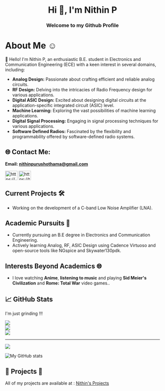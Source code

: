 
<h1 align="center">Hi 👋, I'm Nithin P</h1>
<h3 align="center">Welcome to my Github Profile</h3>

# About Me ☺️

👋 Hello! I'm Nithin P, an enthusiastic B.E. student in Electronics and Communication Engineering (ECE) with a keen interest in several domains, including:

- **Analog Design:** Passionate about crafting efficient and reliable analog circuits.
- **RF Design:** Delving into the intricacies of Radio Frequency design for various applications.
- **Digital ASIC Design:** Excited about designing digital circuits at the application-specific integrated circuit (ASIC) level.
- **Machine Learning:** Exploring the vast possibilities of machine learning applications.
- **Digital Signal Processing:** Engaging in signal processing techniques for various applications.
- **Software Defined Radios:** Fascinated by the flexibility and programmability offered by software-defined radio systems.


## 🌐 Contact Me:

**Email: [nithinpurushothama@gmail.com](mailto:nithinpurushothama@gmail.com)**

<p align="left">
<a href="https://www.linkedin.com/in/nithin-purushothama-70664727b/" target="blank"><img align="center" src="https://raw.githubusercontent.com/rahuldkjain/github-profile-readme-generator/master/src/images/icons/Social/linked-in-alt.svg" alt="https://www.linkedin.com/in/nithin-purushothama-70664727b/" height="30" width="40" /></a>
<a href="https://twitter.com/nithinpuru75919" target="blank"><img align="center" src="https://cdn.jsdelivr.net/npm/simple-icons@3.0.1/icons/twitter.svg" alt="https://twitter.com/nithinpuru75919" height="30" width="40" /></a>


##  Current Projects 🛠️

- Working on the development of a C-band Low Noise Amplifier (LNA).
  
##  Academic Pursuits 🔬

- Currently pursuing an B.E degree in Electronics and Communication Engineering.
- Actively learning Analog, RF, ASIC Design using Cadence Virtuoso and open-source tools like NGspice and Skywater130pdk.

##  Interests Beyond Academics 🌐 

- I love watching **Anime**, **listening to music** and playing **Sid Meier's Civilization** and **Rome: Total War** video games..

 ## 📈 GitHub Stats
 I'm just grinding !!!
 
 ![](https://github-readme-stats.vercel.app/api?username=chennakeshavadasa&theme=dark&hide_border=false&include_all_commits=true&count_private=false)<br/>
![](https://github-readme-streak-stats.herokuapp.com/?user=chennakeshavadasa&theme=dark&hide_border=false)<br/>
![](https://github-readme-stats.vercel.app/api/top-langs/?username=chennakeshavadasa&theme=dark&hide_border=false&include_all_commits=true&count_private=false&layout=compact)

---
[![](https://visitcount.itsvg.in/api?id=chennakeshavadasa&icon=0&color=0)](https://visitcount.itsvg.in)

<!-- Proudly created with GPRM ( https://gprm.itsvg.in ) -->

  ![My GitHub stats](https://github-readme-stats.vercel.app/api?username=chennakeshavadasa&show_icons=true&theme=radical)

 ## 🚀 Projects 🚀
 

All of my projects are available at : [Nithin's Projects](https://github.com/chennakeshavadasa?tab=repositories)
